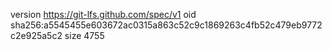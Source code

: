 version https://git-lfs.github.com/spec/v1
oid sha256:a5545455e603672ac0315a863c52c9c1869263c4fb52c479eb9772c2e925a5c2
size 4755

